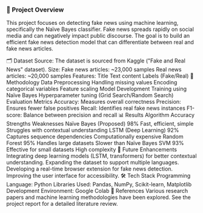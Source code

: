 ### 📌 Project Overview
This project focuses on detecting fake news using machine learning, specifically the Naïve Bayes classifier. Fake news spreads rapidly on social media and can negatively impact public discourse. The goal is to build an efficient fake news detection model that can differentiate between real and fake news articles.

🗂️ Dataset
Source: The dataset is sourced from Kaggle ("Fake and Real News" dataset).
Size:
Fake news articles: ~23,000 samples
Real news articles: ~20,000 samples
Features:
Title
Text content
Labels (Fake/Real)
🔧 Methodology
Data Preprocessing
Handling missing values
Encoding categorical variables
Feature scaling
Model Development
Training using Naïve Bayes
Hyperparameter tuning (Grid Search/Random Search)
Evaluation Metrics
Accuracy: Measures overall correctness
Precision: Ensures fewer false positives
Recall: Identifies real fake news instances
F1-score: Balance between precision and recall
📊 Results
Algorithm	Accuracy	Strengths	Weaknesses
Naïve Bayes (Proposed)	98%	Fast, efficient, simple	Struggles with contextual understanding
LSTM (Deep Learning)	92%	Captures sequence dependencies	Computationally expensive
Random Forest	95%	Handles large datasets	Slower than Naïve Bayes
SVM	93%	Effective for small datasets	High complexity
🚀 Future Enhancements
Integrating deep learning models (LSTM, transformers) for better contextual understanding.
Expanding the dataset to support multiple languages.
Developing a real-time browser extension for fake news detection.
Improving the user interface for accessibility.
🛠️ Tech Stack
Programming Language: Python
Libraries Used: Pandas, NumPy, Scikit-learn, Matplotlib
Development Environment: Google Colab
📜 References
Various research papers and machine learning methodologies have been explored. See the project report for a detailed literature review.
